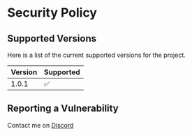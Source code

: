 # Security Policy

## Supported Versions

Here is a list of the current supported versions for the project.

| Version | Supported          |
| ------- | ------------------ |
| 1.0.1   | :white_check_mark: |

## Reporting a Vulnerability

Contact me on [Discord](https://discord.gg/fanaticated)
